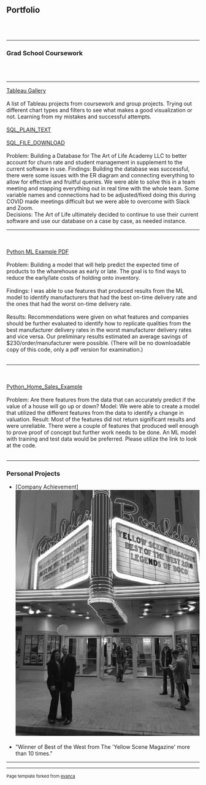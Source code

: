 ## Portfolio
<br><br>
_________________________________________________________________________________________________________________________________________________________________________________
### Grad School Coursework 
<br><br>
_________________________________________________________________________________________________________________________________________________________________________________
[Tableau Gallery](https://public.tableau.com/profile/nick8552#!/)
<br><br>
A list of Tableau projects from coursework and group projects. Trying out different chart types and filters to see what makes a good visualization or not. Learning from my mistakes and successful attempts. 
<br><br>
<a href="Art_of_Life_Create Database.pdf">SQL_PLAIN_TEXT</a>
<br><br>
<a href="Art_of_Life_Create Database.sql">SQL_FILE_DOWNLOAD</a>
<br><br>
Problem: Building a Database for The Art of Life Academy LLC to better account for churn rate and student management in supplement to the current software in use. 
Findings: Building the database was successful, there were some issues with the ER diagram and connecting everything to allow for effective and fruitful queries. We were able to solve this in a team meeting and mapping everything out in real time with the whole team. Some variable names and connections had to be adjusted/fixed doing this during COVID made meetings difficult but we were able to overcome with Slack and Zoom.  
Decisions: The Art of Life ultimately decided to continue to use their current software and use our database on a case by case, as needed instance.  
_________________________________________________________________________________________________________________________________________________________________________________
<br><br>
<a href="Python_ML_Example.pdf">Python ML Example PDF</a>
<br><br>
Problem:  Building a model that will help predict the expected time of products to the wharehouse as early or late. The goal is to find ways to reduce the early/late costs of holding onto inventory. 
<br><br>
Findings: I was able to use features that produced results from the ML model to identify manufacturers that had the best on-time delivery rate and the ones that had the worst on-time delivery rate. 
<br><br>
Results: Recommendations were given on what features and companies should be further evaluated to identify how to replicate qualities from the best manufacturer delivery rates in the worst manufacturer delivery rates and vice versa. Our preliminary results estimated an average savings of $230/order/manufacturer were possible. (There will be no downloadable copy of this code, only a pdf version for examination.)
<br><br>
_________________________________________________________________________________________________________________________________________________________________________________
<br><br>
<a href="git_hub_regression_example.pdf">Python_Home_Sales_Example</a> 
<br><br> 
Problem: Are there features from the data that can accurately predict if the value of a house will go up or down? 
Model: We were able to create a model that utilized the different features from the data to identify a change in valuation. 
Result: Most of the features did not return significant results and were unreliable. There were a couple of features that produced well enough to prove proof of concept but further work needs to be done. An ML model with training and test data would be preferred. Please utilize the link to look at the code. 
<br><br>
_________________________________________________________________________________________________________________________________________________________________________________
### Personal Projects

- [Company Achievement]<img src="images/legends of boco bw.jpg"/>
<br><br>
- "Winner of Best of the West from The 'Yellow Scene Magazine' more than 10 times."
---
---
<p style="font-size:11px">Page template forked from <a href="https://github.com/evanca/quick-portfolio">evanca</a></p>
<!-- Remove above link if you don't want to attibute -->
